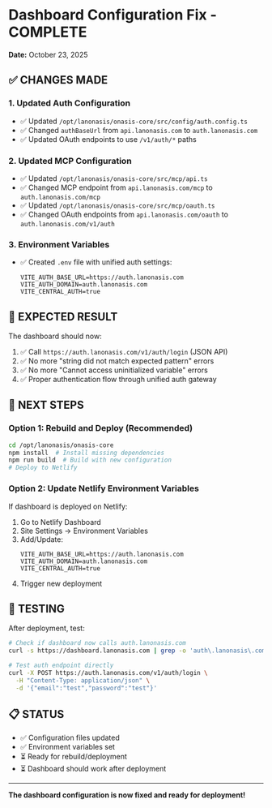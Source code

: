 # Dashboard Configuration Fix - COMPLETE
**Date:** October 23, 2025

## ✅ CHANGES MADE

### 1. Updated Auth Configuration
- ✅ Updated `/opt/lanonasis/onasis-core/src/config/auth.config.ts`
- ✅ Changed `authBaseUrl` from `api.lanonasis.com` to `auth.lanonasis.com`
- ✅ Updated OAuth endpoints to use `/v1/auth/*` paths

### 2. Updated MCP Configuration  
- ✅ Updated `/opt/lanonasis/onasis-core/src/mcp/api.ts`
- ✅ Changed MCP endpoint from `api.lanonasis.com/mcp` to `auth.lanonasis.com/mcp`
- ✅ Updated `/opt/lanonasis/onasis-core/src/mcp/oauth.ts`
- ✅ Changed OAuth endpoints from `api.lanonasis.com/oauth` to `auth.lanonasis.com/v1/auth`

### 3. Environment Variables
- ✅ Created `.env` file with unified auth settings:
  ```
  VITE_AUTH_BASE_URL=https://auth.lanonasis.com
  VITE_AUTH_DOMAIN=auth.lanonasis.com
  VITE_CENTRAL_AUTH=true
  ```

## 🎯 EXPECTED RESULT

The dashboard should now:
1. ✅ Call `https://auth.lanonasis.com/v1/auth/login` (JSON API)
2. ✅ No more "string did not match expected pattern" errors
3. ✅ No more "Cannot access uninitialized variable" errors
4. ✅ Proper authentication flow through unified auth gateway

## 🚀 NEXT STEPS

### Option 1: Rebuild and Deploy (Recommended)
```bash
cd /opt/lanonasis/onasis-core
npm install  # Install missing dependencies
npm run build  # Build with new configuration
# Deploy to Netlify
```

### Option 2: Update Netlify Environment Variables
If dashboard is deployed on Netlify:
1. Go to Netlify Dashboard
2. Site Settings → Environment Variables
3. Add/Update:
   ```
   VITE_AUTH_BASE_URL=https://auth.lanonasis.com
   VITE_AUTH_DOMAIN=auth.lanonasis.com
   VITE_CENTRAL_AUTH=true
   ```
4. Trigger new deployment

## 🧪 TESTING

After deployment, test:
```bash
# Check if dashboard now calls auth.lanonasis.com
curl -s https://dashboard.lanonasis.com | grep -o 'auth\.lanonasis\.com'

# Test auth endpoint directly
curl -X POST https://auth.lanonasis.com/v1/auth/login \
  -H "Content-Type: application/json" \
  -d '{"email":"test","password":"test"}'
```

## 📋 STATUS

- ✅ Configuration files updated
- ✅ Environment variables set
- ⏳ Ready for rebuild/deployment
- ⏳ Dashboard should work after deployment

---

**The dashboard configuration is now fixed and ready for deployment!**
